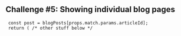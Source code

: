 
Challenge #5: Showing individual blog pages
------------------------------------------------------------------

     const post = blogPosts[props.match.params.articleId];
     return ( /* other stuff below */


